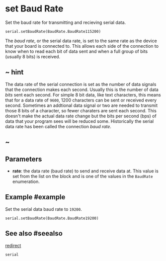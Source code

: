 # set Baud Rate

Set the baud rate for transmitting and recieving serial data.

```sig
serial.setBaudRate(BaudRate.BaudRate115200)
```

The _baud rate_, or the serial data rate, is set to the same rate as the device that your board is connected to. This allows each side of the connection to know when to read each bit of data sent and when a full group of bits (usually 8 bits) is received.

## ~ hint

The data rate of the serial connection is set as the number of data signals that the connection makes each second. Usually this is the number of data _bits_ sent each second. For simple 8 bit data, like text characters, this means that for a data rate of `9600`, 1200 characters can be sent or received every second. Sometimes an addtional data signal or two are needed to transmit those 8 bits of a character, so fewer charaters are sent each second. This doesn't make the actual data rate change but the bits per second (bps) of data that your program sees will be reduced some. Historically the serial data rate has been called the connection _baud rate_.

## ~

## Parameters

* **rate**: the data rate (baud rate) to send and receive data at. This value is set from the list on the block and is one of the values in the ``BaudRate`` enumeration.

## Example #example

Set the serial data baud rate to `19200`.

```blocks
serial.setBaudRate(BaudRate.BaudRate19200)
```

## See also #seealso

[redirect](/reference/serial/redirect)

```package
serial
```